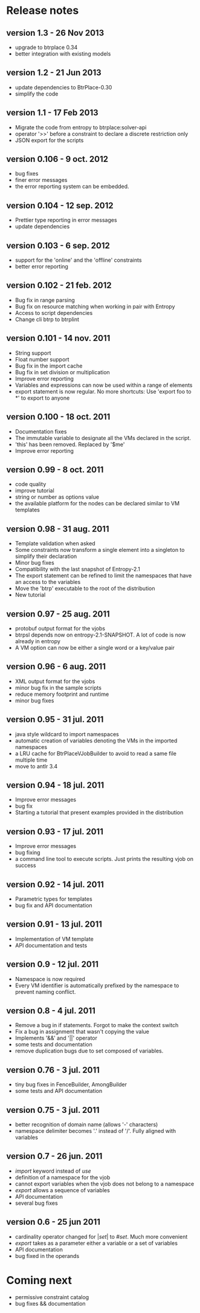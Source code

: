 Release notes
=========================

version 1.3 - 26 Nov 2013
-------------------------
- upgrade to btrplace 0.34
- better integration with existing models

version 1.2 - 21 Jun 2013
-------------------------
- update dependencies to BtrPlace-0.30
- simplify the code

version 1.1 - 17 Feb 2013
-------------------------
- Migrate the code from entropy to btrplace:solver-api
- operator '>>' before a constraint to declare a discrete restriction only
- JSON export for the scripts

version 0.106 - 9 oct. 2012
-------------------------
- bug fixes
- finer error messages
- the error reporting system can be embedded.

version 0.104 - 12 sep. 2012
-------------------------
- Prettier type reporting in error messages
- update dependencies

version 0.103 - 6 sep. 2012
-------------------------
- support for the 'online' and the 'offline' constraints
- better error reporting

version 0.102 - 21 feb. 2012
-------------------------
- Bug fix in range parsing
- Bug fix on resource matching when working in pair with Entropy
- Access to script dependencies
- Change cli btrp to btrplint

version 0.101 - 14 nov. 2011
-------------------------
- String support
- Float number support
- Bug fix in the import cache
- Bug fix in set division or multiplication
- Improve error reporting
- Variables and expressions can now be used within a range of elements
- export statement is now regular. No more shortcuts:
  Use 'export foo to *' to export to anyone

version 0.100 - 18 oct. 2011
-------------------------
- Documentation fixes
- The immutable variable to designate all the VMs declared in the script.
- 'this' has been removed. Replaced by '$me'
- Improve error reporting


version 0.99 - 8 oct. 2011
-------------------------
- code quality
- improve tutorial
- string or number as options value
- the available platform for the nodes can be declared similar to VM
  templates

version 0.98 - 31 aug. 2011
-------------------------
- Template validation when asked
- Some constraints now transform a single element into a singleton
  to simplify their declaration
- Minor bug fixes
- Compatibility with the last snapshot of Entropy-2.1
- The export statement can be refined to limit the namespaces that have an
  access to the variables
- Move the 'btrp' executable to the root of the distribution
- New tutorial

version 0.97 - 25 aug. 2011
-------------------------
- protobuf output format for the vjobs
- btrpsl depends now on entropy-2.1-SNAPSHOT. A lot of code is now already in
  entropy
- A VM option can now be either a single word or a key/value pair

version 0.96 - 6 aug. 2011
-------------------------
- XML output format for the vjobs
- minor bug fix in the sample scripts
- reduce memory footprint and runtime
- minor bug fixes

version 0.95 - 31 jul. 2011
-------------------------
- java style wildcard to import namespaces
- automatic creation of variables denoting the VMs in the imported namespaces
- a LRU cache for BtrPlaceVJobBuilder to avoid to read a same file multiple
  time
- move to antlr 3.4

version 0.94 - 18 jul. 2011
-------------------------
- Improve error messages
- bug fix
- Starting a tutorial that present examples provided in the distribution

version 0.93 - 17 jul. 2011
-------------------------
- Improve error messages
- bug fixing
- a command line tool to execute scripts. Just prints the resulting vjob on
  success

version 0.92 - 14 jul. 2011
-------------------------
- Parametric types for templates
- bug fix and API documentation

version 0.91 - 13 jul. 2011
-------------------------
- Implementation of VM template
- API documentation and tests

version 0.9 - 12 jul. 2011
-------------------------
- Namespace is now required
- Every VM identifier is automatically prefixed by the namespace to prevent
  naming conflict.

version 0.8 - 4 jul. 2011
-------------------------
- Remove a bug in if statements. Forgot to make the context switch
- Fix a bug in assignment that wasn't copying the value
- Implements '&&' and '||' operator
- some tests and documentation
- remove duplication bugs due to set composed of variables.

version 0.76 - 3 jul. 2011
-------------------------
- tiny bug fixes in FenceBuilder, AmongBuilder
- some tests and API documentation

version 0.75 - 3 jul. 2011
-------------------------
- better recognition of domain name (allows '-' characters)
- namespace delimiter becomes '.' instead of '/'. Fully aligned with variables

version 0.7 - 26 jun. 2011
-------------------------
- _import_ keyword instead of _use_
- definition of a namespace for the vjob
- cannot export variables when the vjob does not belong to a namespace
- _export_ allows a sequence of variables
- API documentation
- several bug fixes

version 0.6 - 25 jun 2011
-------------------------
- cardinality operator changed for |_set_| to _#set_. Much more convenient
- _export_ takes as a parameter either a variable or a set of variables
- API documentation
- bug fixed in the operands

Coming next
========================
- permissive constraint catalog
- bug fixes && documentation


